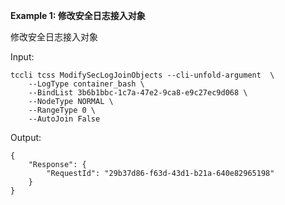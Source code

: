 **Example 1: 修改安全日志接入对象**

修改安全日志接入对象

Input: 

```
tccli tcss ModifySecLogJoinObjects --cli-unfold-argument  \
    --LogType container_bash \
    --BindList 3b6b1bbc-1c7a-47e2-9ca8-e9c27ec9d068 \
    --NodeType NORMAL \
    --RangeType 0 \
    --AutoJoin False
```

Output: 
```
{
    "Response": {
        "RequestId": "29b37d86-f63d-43d1-b21a-640e82965198"
    }
}
```

